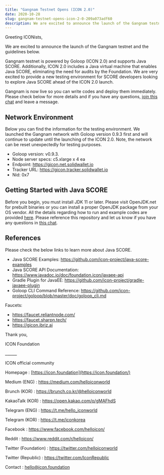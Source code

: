 ```yaml
---
title: "Gangnam Testnet Opens (ICON 2.0)"
date: 2020-10-28
slug: gangnam-testnet-opens-icon-2-0-209a073adf60
description: We are excited to announce the launch of the Gangnam testnet and the guidelines below.
---
```


Greeting ICONists,

We are excited to announce the launch of the Gangnam testnet and the guidelines below.

Gangnam testnet is powered by Goloop (ICON 2.0) and supports Java SCORE. Additionally, ICON 2.0 includes a Java virtual machine that enables Java SCORE, eliminating the need for audits by the Foundation. We are very excited to provide a new testing environment for SCORE developers looking to explore Java SCORE ahead of the ICON 2.0 launch.

Gangnam is now live so you can write codes and deploy them immediately. Please check below for more details and if you have any questions, [join this chat](https://t.me/icondevs) and leave a message.

## Network Environment

Below you can find the information for the testing environment. We launched the Gangnam network with Goloop version 0.9.3 first and will continue to update until the launching of the ICON 2.0. Note, the network can be reset unexpectedly for testing purposes.

* Goloop version: v0.9.3.
* Node server specs: c5.xlarge x 4 ea
* Endpoint: <https://gicon.net.solidwallet.io>
* Tracker URL: <https://gicon.tracker.solidwallet.io>
* Nid: 0x7

## Getting Started with Java SCORE

Before you begin, you must install JDK 11 or later. Please visit OpenJDK.net for prebuilt binaries or you can install a proper OpenJDK package from your OS vendor. All the details regarding how to run and example codes are provided [here](https://github.com/icon-project/java-score-examples). Please reference this repository and let us know if you have any questions in [this chat](https://t.me/icondevs).

## References

Please check the below links to learn more about Java SCORE.

* Java SCORE Examples: <https://github.com/icon-project/java-score-examples>
* Java SCORE API Documentation: <https://www.javadoc.io/doc/foundation.icon/javaee-api>
* Gradle Plugin for JavaEE: <https://github.com/icon-project/gradle-javaee-plugin>
* Goloop CLI Command Reference: <https://github.com/icon-project/goloop/blob/master/doc/goloop_cli.md>

Faucets:

* <https://faucet.reliantnode.com/>
* <https://faucet.sharpn.tech/>
* <https://gicon.ibriz.ai>

Thank you,

ICON Foundation

\_\_\_\_\_\_

ICON official community

Homepage : [https://icon.foundation](https://icon.foundation/)

Medium (ENG) : <https://medium.com/helloiconworld>

Brunch (KOR) : <https://brunch.co.kr/@helloiconworld>

KakaoTalk (KOR) : <https://open.kakao.com/o/gMAFhdS>

Telegram (ENG) : <https://t.me/hello_iconworld>

Telegram (KOR) : <https://t.me/iconkorea>

Facebook : <https://www.facebook.com/helloicon/>

Reddit : <https://www.reddit.com/r/helloicon/>

Twitter (Foundation) : <https://twitter.com/helloiconworld>

Twitter (Republic) : <https://twitter.com/IconRepublic>

Contact : hello@icon.foundation

